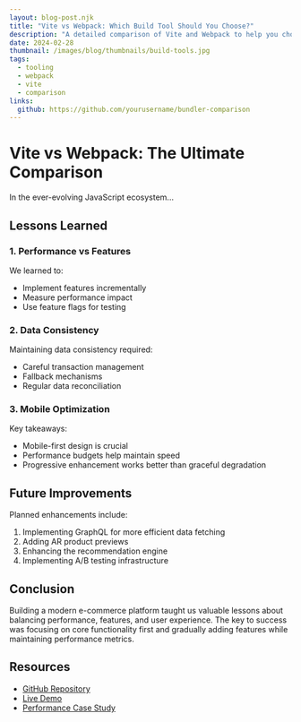 ```yaml
---
layout: blog-post.njk
title: "Vite vs Webpack: Which Build Tool Should You Choose?"
description: "A detailed comparison of Vite and Webpack to help you choose the right build tool for your project"
date: 2024-02-28
thumbnail: /images/blog/thumbnails/build-tools.jpg
tags: 
  - tooling
  - webpack
  - vite
  - comparison
links:
  github: https://github.com/yourusername/bundler-comparison
---
```


# Vite vs Webpack: The Ultimate Comparison

In the ever-evolving JavaScript ecosystem... 

## Lessons Learned

### 1. Performance vs Features
We learned to:
- Implement features incrementally
- Measure performance impact
- Use feature flags for testing

### 2. Data Consistency
Maintaining data consistency required:
- Careful transaction management
- Fallback mechanisms
- Regular data reconciliation

### 3. Mobile Optimization
Key takeaways:
- Mobile-first design is crucial
- Performance budgets help maintain speed
- Progressive enhancement works better than graceful degradation

## Future Improvements

Planned enhancements include:
1. Implementing GraphQL for more efficient data fetching
2. Adding AR product previews
3. Enhancing the recommendation engine
4. Implementing A/B testing infrastructure

## Conclusion

Building a modern e-commerce platform taught us valuable lessons about balancing performance, features, and user experience. The key to success was focusing on core functionality first and gradually adding features while maintaining performance metrics.

## Resources
- [GitHub Repository](https://github.com/username/ecommerce)
- [Live Demo](https://demo-ecommerce.com)
- [Performance Case Study](https://example.com/case-study) 